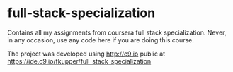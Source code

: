 # full-stack-specialization

Contains all my assignments from coursera full stack specialization.
Never, in any occasion, use any code here if you are doing this course.

The project was developed using http://c9.io public at https://ide.c9.io/fkupper/full_stack_specialization